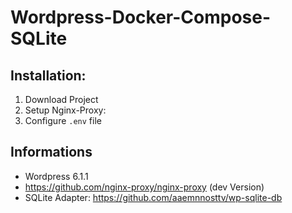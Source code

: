 # Wordpress-Docker-Compose-SQLite

## Installation:

1. Download Project
2. Setup Nginx-Proxy:
3. Configure `.env` file

## Informations

- Wordpress 6.1.1
- https://github.com/nginx-proxy/nginx-proxy (dev Version)
- SQLite Adapter: https://github.com/aaemnnosttv/wp-sqlite-db
